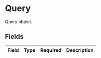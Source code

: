 # Query

Query object.


## Fields

| Field       | Type        | Required    | Description |
| ----------- | ----------- | ----------- | ----------- |